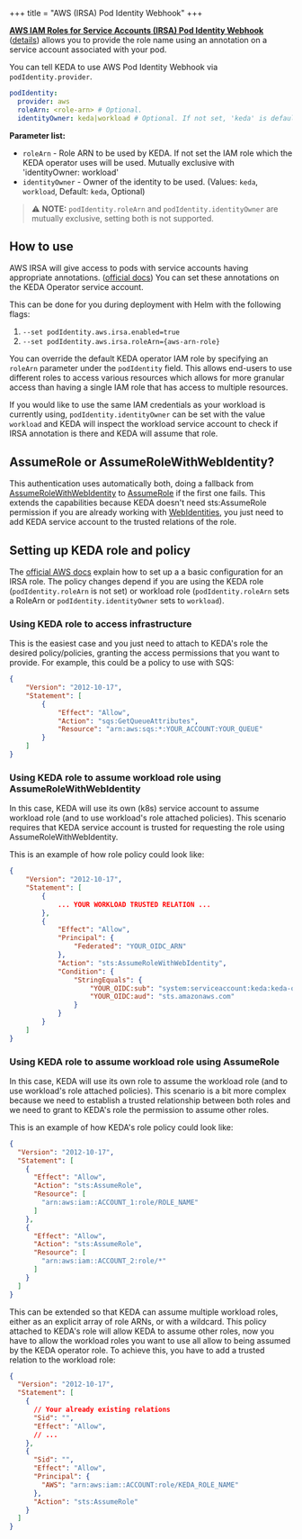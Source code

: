 +++
title = "AWS (IRSA) Pod Identity Webhook"
+++

[**AWS IAM Roles for Service Accounts (IRSA) Pod Identity Webhook**](https://github.com/aws/amazon-eks-pod-identity-webhook) ([details](https://aws.amazon.com/blogs/opensource/introducing-fine-grained-iam-roles-service-accounts/)) allows you to provide the role name using an annotation on a service account associated with your pod.

You can tell KEDA to use AWS Pod Identity Webhook via `podIdentity.provider`.

```yaml
podIdentity:
  provider: aws
  roleArn: <role-arn> # Optional. 
  identityOwner: keda|workload # Optional. If not set, 'keda' is default value. Mutually exclusive with 'roleArn' (if set)
```

**Parameter list:**

- `roleArn` - Role ARN to be used by KEDA. If not set the IAM role which the KEDA operator uses will be used. Mutually exclusive with 'identityOwner: workload'
- `identityOwner` - Owner of the identity to be used. (Values: `keda`, `workload`, Default: `keda`, Optional)

> ⚠️ **NOTE:** `podIdentity.roleArn` and `podIdentity.identityOwner` are mutually exclusive, setting both is not supported.

## How to use 

AWS IRSA will give access to pods with service accounts having appropriate annotations. ([official docs](https://aws.amazon.com/es/blogs/opensource/introducing-fine-grained-iam-roles-service-accounts/)) You can set these annotations on the KEDA Operator service account.

This can be done for you during deployment with Helm with the following flags: 

1. `--set podIdentity.aws.irsa.enabled=true`
2. `--set podIdentity.aws.irsa.roleArn={aws-arn-role}`

You can override the default KEDA operator IAM role by specifying an `roleArn` parameter under the `podIdentity` field. This allows end-users to use different roles to access various resources which allows for more granular access than having a single IAM role that has access to multiple resources.

If you would like to use the same IAM credentials as your workload is currently using, `podIdentity.identityOwner` can be set with the value `workload` and KEDA will inspect the workload service account to check if IRSA annotation is there and KEDA will assume that role.

## AssumeRole or AssumeRoleWithWebIdentity?

This authentication uses automatically both, doing a fallback from [AssumeRoleWithWebIdentity](https://docs.aws.amazon.com/STS/latest/APIReference/API_AssumeRoleWithWebIdentity.html) to [AssumeRole](https://docs.aws.amazon.com/STS/latest/APIReference/API_AssumeRole.html) if the first one fails. This extends the capabilities because KEDA doesn't need sts:AssumeRole permission if you are already working with [WebIdentities](https://docs.aws.amazon.com/IAM/latest/UserGuide/id_roles_providers_oidc.html), you just need to add KEDA service account to the trusted relations of the role.

## Setting up KEDA role and policy

The [official AWS docs](https://aws.amazon.com/es/blogs/opensource/introducing-fine-grained-iam-roles-service-accounts/) explain how to set up a a basic configuration for an IRSA role. The policy changes depend if you are using the KEDA role (`podIdentity.roleArn` is not set) or workload role (`podIdentity.roleArn` sets a RoleArn or `podIdentity.identityOwner` sets to `workload`).

### Using KEDA role to access infrastructure

This is the easiest case and you just need to attach to KEDA's role the desired policy/policies, granting the access permissions that you want to provide. For example, this could be a policy to use with SQS:

```json
{
    "Version": "2012-10-17",
    "Statement": [
        {
            "Effect": "Allow",
            "Action": "sqs:GetQueueAttributes",
            "Resource": "arn:aws:sqs:*:YOUR_ACCOUNT:YOUR_QUEUE"
        }
    ]
}
```

### Using KEDA role to assume workload role using AssumeRoleWithWebIdentity
In this case, KEDA will use its own (k8s) service account to assume workload role (and to use workload's role attached policies). This scenario requires that KEDA service account is trusted for requesting the role using AssumeRoleWithWebIdentity.

This is an example of how role policy could look like:

```json
{
    "Version": "2012-10-17",
    "Statement": [
        {
            ... YOUR WORKLOAD TRUSTED RELATION ...
        },
        {
            "Effect": "Allow",
            "Principal": {
                "Federated": "YOUR_OIDC_ARN"
            },
            "Action": "sts:AssumeRoleWithWebIdentity",
            "Condition": {
                "StringEquals": {
                    "YOUR_OIDC:sub": "system:serviceaccount:keda:keda-operator",
                    "YOUR_OIDC:aud": "sts.amazonaws.com"
                }
            }
        }
    ]
}
```

### Using KEDA role to assume workload role using AssumeRole

In this case, KEDA will use its own role to assume the workload role (and to use workload's role attached policies). This scenario is a bit more complex because we need to establish a trusted relationship between both roles and we need to grant to KEDA's role the permission to assume other roles.

This is an example of how KEDA's role policy could look like:

```json
{
  "Version": "2012-10-17",
  "Statement": [
    {
      "Effect": "Allow",
      "Action": "sts:AssumeRole",
      "Resource": [
        "arn:aws:iam::ACCOUNT_1:role/ROLE_NAME"
      ]
    },
    {
      "Effect": "Allow",
      "Action": "sts:AssumeRole",
      "Resource": [
        "arn:aws:iam::ACCOUNT_2:role/*"
      ]
    }
  ]
}
```
This can be extended so that KEDA can assume multiple workload roles, either as an explicit array of role ARNs, or with a wildcard.
This policy attached to KEDA's role will allow KEDA to assume other roles, now you have to allow the workload roles you want to use all allow to being assumed by the KEDA operator role. To achieve this, you have to add a trusted relation to the workload role:

```json
{
  "Version": "2012-10-17",
  "Statement": [
    {
      // Your already existing relations
      "Sid": "",
      "Effect": "Allow",
      // ...
    },
    {
      "Sid": "",
      "Effect": "Allow",
      "Principal": {
        "AWS": "arn:aws:iam::ACCOUNT:role/KEDA_ROLE_NAME"
      },
      "Action": "sts:AssumeRole"
    }
  ]
}
```
